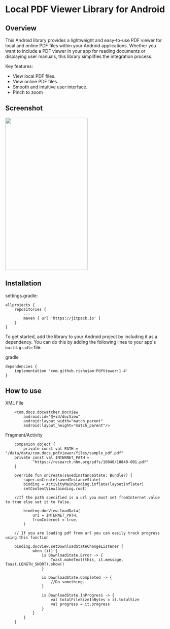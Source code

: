 # Local PDF Viewer Library for Android

## Overview

This Android library provides a lightweight and easy-to-use PDF viewer for local and online PDF files within your Android applications. Whether you want to include a PDF viewer in your app for reading documents or displaying user manuals, this library simplifies the integration process.

Key features:
- View local PDF files.
- View online PDF files.
- Smooth and intuitive user interface.
- Pinch to zoom

## Screenshot

<img src="https://github.com/rishujam/PdfViewer/assets/74773876/be378d46-6a7f-4e87-bea8-61afa1fdcd75" width="260" height="480">

## Installation

settings.gradle:
```
allprojects {
    repositories {
        ...
        maven { url 'https://jitpack.io' }
    }
}
```

To get started, add the library to your Android project by including it as a dependency. You can do this by adding the following lines to your app's `build.gradle` file:

gradle
```
dependencies {
    implementation 'com.github.rishujam:PdfViewer:1.4'
}
```
## How to use

XML File
```
    <com.docs.docwatcher.DocView
		android:id="@+id/docView"
		android:layout_width="match_parent"
		android:layout_height="match_parent"/>
```
Fragment/Activity
```
    companion object {
        private const val PATH = "/data/data/com.docs.pdfviewer/files/sample_pdf.pdf"
	private const val INTERNET_PATH =
            "https://research.nhm.org/pdfs/10840/10840-001.pdf"
    }

    override fun onCreate(savedInstanceState: Bundle?) {
        super.onCreate(savedInstanceState)
        binding = ActivityMainBinding.inflate(layoutInflater)
        setContentView(binding.root)

	//If the path specified is a url you must set fromInternet value to true else set it to false.

        binding.docView.loadData(
            uri = INTERNET_PATH, 
            fromInternet = true,
        ) 

	// If you are loading pdf from url you can easily track progress using this function

	binding.docView.setDownloadStateChangeListener {
            when (it) {
                is DownloadState.Error -> {
                    Toast.makeText(this, it.message, Toast.LENGTH_SHORT).show()
                }

                is DownloadState.Completed -> {
                    //Do something..
                }

                is DownloadState.InProgress -> {
                    val totalFileSizeInBytes = it.totalSize
                    val progress = it.progress
                }
            }
        }
    }
```
